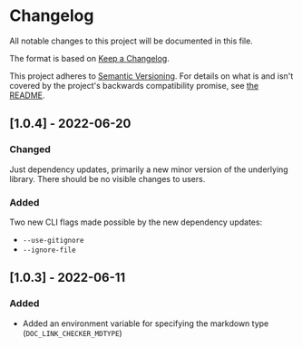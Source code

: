# Changelog

All notable changes to this project will be documented in this file.

The format is based on [Keep a Changelog](https://keepachangelog.com/en/1.0.0/).

This project adheres to [Semantic Versioning](https://semver.org/spec/v2.0.0.html). For details on
what is and isn't covered by the project's backwards compatibility promise, see [the README](./README.md#backwards-compatibility).

## [1.0.4] - 2022-06-20

### Changed

Just dependency updates, primarily a new minor version of the underlying library. There should be no
visible changes to users.

### Added

Two new CLI flags made possible by the new dependency updates:

- `--use-gitignore`
- `--ignore-file`

## [1.0.3] - 2022-06-11

### Added

- Added an environment variable for specifying the markdown type (`DOC_LINK_CHECKER_MDTYPE`)
